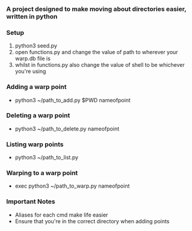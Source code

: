 ### A project designed to make moving about directories easier, written in python ###

### Setup
  1. python3 seed.py
  2. open functions.py and change the value of path to wherever your warp.db file is
  3. whilst in functions.py also change the value of shell to be whichever you're using

### Adding a warp point 
 - python3 ~/path_to_add.py $PWD nameofpoint
### Deleting a warp point
 - python3 ~/path_to_delete.py nameofpoint
### Listing warp points
 - python3 ~/path_to_list.py
### Warping to a warp point
 - exec python3 ~/path_to_warp.py nameofpoint
### Important Notes
- Aliases for each cmd make life easier
- Ensure that you're in the correct directory when adding points
